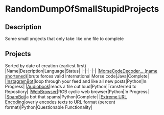 # RandomDumpOfSmallStupidProjects
## Description
Some small projects that only take like one file to complete

## Projects
Sorted by date of creation (earliest first)
|Name|Description|Language|Status|
|-|-|-|-|
|[MorseCodeDecoder... (name shortened)](./MorseCodeDecoderForWhenYouDontKnowWhereTheSpacesAre/README.md)|brute forces valid International Morse code|Java|Complete|
|[InstagramBot](./InstagramBot/README.md)|loop through your feed and like all new posts|Python|In Progress|
|[Audiobook](./Audiobook/README.md)|reads a file out loud|Python|Transferred to Repostiory|
|[WebBrowser](./WebBrowser/README.md)|RGB cyclic web browser|Python|In Progress|
|[SpamBot](./SpamBot/README.md)|a bot that spams|Python|Complete|
|[Extreme URL Encoding](./Extreme%20URL%20Encoding/README.md)|overly encodes texts to URL format (percent format)|Python|Questionable Functionality|